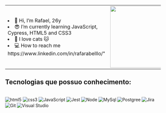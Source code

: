 <table>
  <tr>    
    <td> 
	    <li>👋 Hi, I’m Rafael, 26y</li>
	    <li>😎 I’m currently learning JavaScript, Cypress, HTML5 and CSS3</li>
	    <li>💞️ I love cats 🐱</li>
	    <li>💻 How to reach me https://www.linkedin.com/in/rafarabelllo/"</li>
	  </td> 
	  <td>
    <img width="200" height="200" src='https://user-images.githubusercontent.com/103958944/200185876-d23d19d2-b095-495d-b859-8453235cce8e.gif'>
    </td>
  </tr>
</table>

## Tecnologias que possuo conhecimento:

<div style="display: inline_block"><br/>

<img align="center" alt="html5" src="https://img.shields.io/badge/HTML5-E34F26?style=for-the-badge&logo=html5&logoColor=white" />
<img align="center" alt="css3" src="https://img.shields.io/badge/CSS3-1572B6?style=for-the-badge&logo=css3&logoColor=white" />
<img align="center" alt="JavaScript" src="https://img.shields.io/badge/JavaScript-323330?style=for-the-badge&logo=javascript&logoColor=F7DF1E" />
<img align="center" alt="Jest" src="https://img.shields.io/badge/Jest-323330?style=for-the-badge&logo=Jest&logoColor=white" />	
<img align="center" alt="Node" src="https://img.shields.io/badge/Node.js-43853D?style=for-the-badge&logo=node.js&logoColor=white"/>	
	
<img align="center" alt="MySql" src="https://img.shields.io/badge/MySQL-00000F?style=for-the-badge&logo=mysql&logoColor=white" />
<img align="center" alt="Postgree" src="https://img.shields.io/badge/PostgreSQL-316192?style=for-the-badge&logo=postgresql&logoColor=white" />

<img align="center" alt="Jira" src="https://img.shields.io/badge/Jira-0052CC?style=for-the-badge&logo=Jira&logoColor=white" />
<img align="center" alt="Git" src="https://img.shields.io/badge/GIT-E44C30?style=for-the-badge&logo=git&logoColor=white" />
<img align="center" alt="Visual Studio" src="https://img.shields.io/badge/Visual_Studio-5C2D91?style=for-the-badge&logo=visual%20studio&logoColor=white" />
